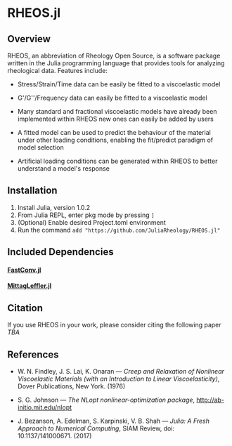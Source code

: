 # RHEOS.jl 

## Overview

RHEOS, an abbreviation of Rheology Open Source, is a software package written in the Julia programming language that provides tools for analyzing rheological data. Features include:

- Stress/Strain/Time data can be easily be fitted to a viscoelastic model

- G'/G''/Frequency data can easily be fitted to a viscoelastic model

- Many standard and fractional viscoelastic models have already been implemented within RHEOS new ones can easily be added by users

- A fitted model can be used to predict the behaviour of the material under other loading conditions, enabling the fit/predict paradigm of model selection

- Artificial loading conditions can be generated within RHEOS to better understand a model's response

## Installation

1. Install Julia, version 1.0.2
2. From Julia REPL, enter pkg mode by pressing ```]```
3. (Optional) Enable desired Project.toml environment
4. Run the command ```add "https://github.com/JuliaRheology/RHEOS.jl"```

## Included Dependencies
#### [FastConv.jl](https://github.com/aamini/FastConv.jl)

#### [MittagLeffler.jl](https://github.com/jlapeyre/MittagLeffler.jl)

## Citation
If you use RHEOS in your work, please consider citing the following paper
*TBA*

## References

+ W. N. Findley, J. S. Lai, K. Onaran — *Creep and Relaxation of Nonlinear Viscoelastic Materials (with an Introduction to Linear Viscoelasticity)*, Dover Publications, New York. (1976)

+ S. G. Johnson — *The NLopt nonlinear-optimization package*, http://ab-initio.mit.edu/nlopt

+ J. Bezanson, A. Edelman, S. Karpinski, V. B. Shah — *Julia: A Fresh Approach to Numerical Computing*, SIAM Review, doi: 10.1137/141000671. (2017)
